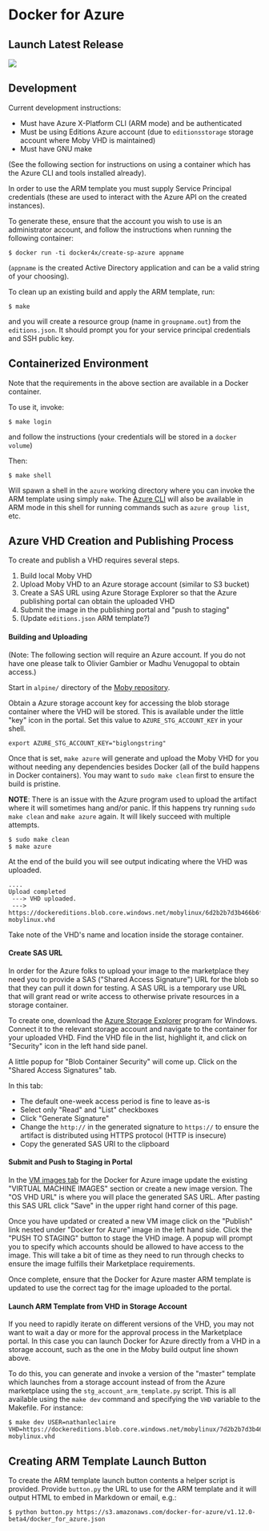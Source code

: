 # Docker for Azure

## Launch Latest Release

<a href="https://portal.azure.com/#create/Microsoft.Template/uri/https%3A%2F%2Fdocker-for-azure.s3.amazonaws.com%2Fazure%2Fbeta%2Fazure-v1.12.1-beta5.json"><img src="https://s3.amazonaws.com/docker-for-azure/deploy_to_azure.png"></a>

## Development

Current development instructions:

- Must have Azure X-Platform CLI (ARM mode) and be authenticated
- Must be using Editions Azure account (due to `editionsstorage` storage account
  where Moby VHD is maintained)
- Must have GNU make

(See the following section for instructions on using a container which has the
Azure CLI and tools installed already).

In order to use the ARM template you must supply Service Principal credentials
(these are used to interact with the Azure API on the created instances).

To generate these, ensure that the account you wish to use is an administrator
account, and follow the instructions when running the following container:

```
$ docker run -ti docker4x/create-sp-azure appname
```

(`appname` is the created Active Directory application and can be a valid string
of your choosing).

To clean up an existing build and apply the ARM template, run:

```
$ make
```

and you will create a resource group (name in `groupname.out`) from the
`editions.json`.  It should prompt you for your service principal credentials
and SSH public key.

## Containerized Environment

Note that the requirements in the above section are available in a Docker
container.

To use it, invoke:

```
$ make login
```

and follow the instructions (your credentials will be stored in a `docker
volume`)

Then:

```
$ make shell
```

Will spawn a shell in the `azure` working directory where you can invoke the ARM
template using simply `make`.  The [Azure
CLI](https://github.com/Azure/azure-xplat-cli) will also be available in ARM
mode in this shell for running commands such as `azure group list`, etc.

<!--- TODO: We could potentially create and store the Service Principal this way
as well. -->

## Azure VHD Creation and Publishing Process

To create and publish a VHD requires several steps.

1. Build local Moby VHD 
2. Upload Moby VHD to an Azure storage account (similar to S3 bucket)
3. Create a SAS URL using Azure Storage Explorer so that the Azure publishing
   portal can obtain the uploaded VHD
4. Submit the image in the publishing portal and "push to staging"
5. (Update `editions.json` ARM template?)

#### Building and Uploading

(Note: The following section will require an Azure account.  If you do not have
one please talk to Olivier Gambier or Madhu Venugopal to obtain access.)

Start in `alpine/` directory of the [Moby
repository](https://github.com/docker/moby).

Obtain a Azure storage account key for accessing the blob storage container
where the VHD will be stored.  This is available under the little "key" icon in
the portal. Set this value to `AZURE_STG_ACCOUNT_KEY` in your shell.

```
export AZURE_STG_ACCOUNT_KEY="biglongstring"
```

Once that is set, `make azure` will generate and upload the Moby VHD for you
without needing any dependencies besides Docker (all of the build happens in
Docker containers). You may want to `sudo make clean` first to ensure the build
is pristine.

__NOTE__: There is an issue with the Azure program used to upload the artifact
where it will sometimes hang and/or panic.  If this happens try running `sudo
make clean` and `make azure` again.  It will likely succeed with multiple
attempts.

```
$ sudo make clean
$ make azure
```

At the end of the build you will see output indicating where the VHD was
uploaded.

```console
....
Upload completed
 ---> VHD uploaded.
 ---> https://dockereditions.blob.core.windows.net/mobylinux/6d2b2b7d3b466b6f54737d6e0076ea6d-mobylinux.vhd
```

Take note of the VHD's name and location inside the storage container.

#### Create SAS URL

In order for the Azure folks to upload your image to the marketplace they need
you to provide a SAS ("Shared Access Signature") URL for the blob so that they
can pull it down for testing.  A SAS URL is a temporary use URL that will grant
read or write access to otherwise private resources in a storage container.

To create one, download the [Azure Storage
Explorer](https://azurestorageexplorer.codeplex.com/) program for Windows.
Connect it to the relevant storage account and navigate to the container for
your uploaded VHD.  Find the VHD file in the list, highlight it, and click on
"Security" icon in the left hand side panel.

A little popup for "Blob Container Security" will come up.  Click on the "Shared
Access Signatures" tab.

In this tab:

- The default one-week access period is fine to leave as-is
- Select only "Read" and "List" checkboxes
- Click "Generate Signature"
- Change the `http://` in the generated signature to `https://` to ensure the
  artifact is distributed using HTTPS protocol (HTTP is insecure)
- Copy the generated SAS URI to the clipboard

#### Submit and Push to Staging in Portal

In the [VM images
tab](https://publish.windowsazure.com/workspace/Offers/AzureStore/Docker-forAzureImage-d29b/vm-images)
for the Docker for Azure image update the existing "VIRTUAL MACHINE IMAGES"
section or create a new image version.  The "OS VHD URL" is where you will place
the generated SAS URL.  After pasting this SAS URL click "Save" in the upper
right hand corner of this page.

Once you have updated or created a new VM image click on the "Publish" link
nested under "Docker for Azure" image in the left hand side.  Click the "PUSH TO
STAGING" button to stage the VHD image.  A popup will prompt you to specify
which accounts should be allowed to have access to the image.  This will take a
bit of time as they need to run through checks to ensure the image fulfills
their Marketplace requirements.

Once complete, ensure that the Docker for Azure master ARM template is updated
to use the correct tag for the image uploaded to the portal.

#### Launch ARM Template from VHD in Storage Account

If you need to rapidly iterate on different versions of the VHD, you may not
want to wait a day or more for the approval process in the Marketplace portal.
In this case you can launch Docker for Azure directly from a VHD in a storage
account, such as the one in the Moby build output line shown above.

To do this, you can generate and invoke a version of the "master" template which
launches from a storage account instead of from the Azure marketplace using the
`stg_account_arm_template.py` script.  This is all available using the `make
dev` command and specifying the `VHD` variable to the Makefile.  For instance:

```console
$ make dev USER=nathanleclaire VHD=https://dockereditions.blob.core.windows.net/mobylinux/7d2b2b7d3b466b6f54737d6e0076ea6d-mobylinux.vhd
```

## Creating ARM Template Launch Button

To create the ARM template launch button contents a helper script is provided.
Provide `button.py` the URL to use for the ARM template and it will output HTML
to embed in Markdown or email, e.g.:

```
$ python button.py https://s3.amazonaws.com/docker-for-azure/v1.12.0-beta4/docker_for_azure.json
```
